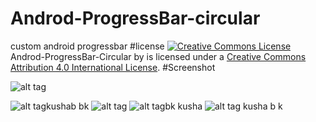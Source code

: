 # Androd-ProgressBar-circular 
custom android progressbar
#license
<a rel="license" href="http://creativecommons.org/licenses/by/4.0/"><img alt="Creative Commons License" style="border-width:0" src="https://i.creativecommons.org/l/by/4.0/88x31.png" /></a><br /><span xmlns:dct="http://purl.org/dc/terms/" property="dct:title">Androd-ProgressBar-Circular</span> by <span xmlns:cc="http://creativecommons.org/ns#" property="cc:attributionName"></span> is licensed under a <a rel="license" href="http://creativecommons.org/licenses/by/4.0/">Creative Commons Attribution 4.0 International License</a>.
#Screenshot

![alt tag](https://github.com/kusha-b-k/Androd-ProgressBar-Circulear/blob/master/screenshot/kushabk.png)

![alt tag](https://github.com/kusha-b-k/Androd-ProgressBar-Circulear/blob/master/screenshot/kushabk2.png)kushab bk
 ![alt tag](https://github.com/kusha-b-k/Androd-ProgressBar-Circulear/blob/master/screenshot/kushabk3.png)
![alt tag](https://github.com/kusha-b-k/Androd-ProgressBar-Circulear/blob/master/screenshot/kushabk4.png)bk kusha
![alt tag](https://github.com/kusha-b-k/Androd-ProgressBar-Circulear/blob/master/screenshot/kushabk5.png)
kusha b k
